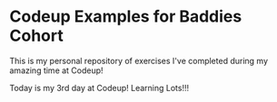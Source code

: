 # Codeup Examples for Baddies Cohort

This is my personal repository of exercises I've completed during my amazing time at Codeup!

Today is my 3rd day at Codeup! Learning Lots!!!
